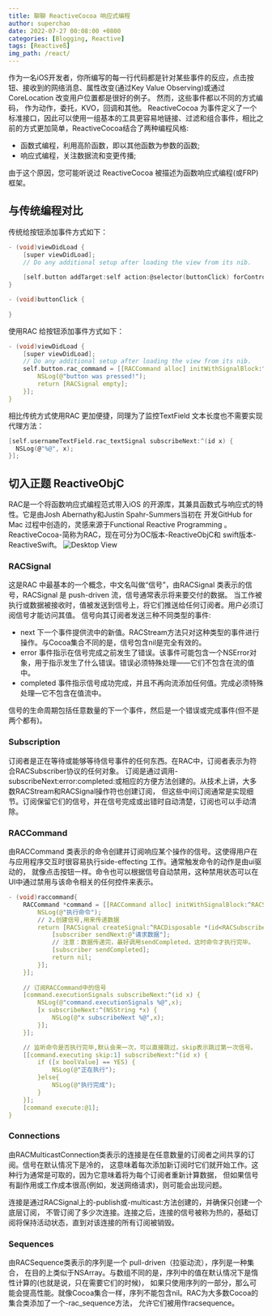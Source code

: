 ```yaml
---
title: 聊聊 ReactiveCocoa 响应式编程
author: superchao
date: 2022-07-27 00:08:00 +0800
categories: [Blogging, Reactive]
tags: [Reactiveß]
img_path: /react/
---
```


作为一名iOS开发者，你所编写的每一行代码都是针对某些事件的反应，点击按钮、接收到的网络消息、属性改变(通过Key Value Observing)或通过 CoreLocation 改变用户位置都是很好的例子。 然而，这些事件都以不同的方式编码， 作为动作，委托，KVO，回调和其他。 ReactiveCocoa 为事件定义了一个标准接口，因此可以使用一组基本的工具更容易地链接、过滤和组合事件，相比之前的方式更加简单，ReactiveCocoa结合了两种编程风格:  
* 函数式编程，利用高阶函数，即以其他函数为参数的函数;
* 响应式编程，关注数据流和变更传播;

由于这个原因，您可能听说过 ReactiveCocoa 被描述为函数响应式编程(或FRP)框架。  

## 与传统编程对比

传统给按钮添加事件方式如下：
```c
- (void)viewDidLoad {
    [super viewDidLoad];
    // Do any additional setup after loading the view from its nib.
    
    [self.button addTarget:self action:@selector(buttonClick) forControlEvents:UIControlEventTouchUpInside];
}

- (void)buttonClick {
    
}

```
使用RAC 给按钮添加事件方式如下：
```c
- (void)viewDidLoad {
    [super viewDidLoad];
    // Do any additional setup after loading the view from its nib.
    self.button.rac_command = [[RACCommand alloc] initWithSignalBlock:^(id _) {
        NSLog(@"button was pressed!");
        return [RACSignal empty];
    }];
}
```
相比传统方式使用RAC 更加便捷，同理为了监控TextField 文本长度也不需要实现代理方法：
```c
[self.usernameTextField.rac_textSignal subscribeNext:^(id x) {
  NSLog(@"%@", x);
}];
```
## 切入正题 ReactiveObjC
RAC是一个将函数响应式编程范式带入iOS 的开源库，其兼具函数式与响应式的特性。它是由Josh Abernathy和Justin Spahr-Summers当初在
开发GitHub for Mac 过程中创造的，灵感来源于Functional Reactive Programming 。ReactiveCocoa-简称为RAC，现在可分为OC版本-ReactiveObjC和
swift版本-ReactiveSwift。
![Desktop View](racoverview.png)

### RACSignal

这是RAC 中最基本的一个概念，中文名叫做“信号”，由RACSignal 类表示的信号，RACSignal 是 push-driven 流，信号通常表示将来要交付的数据。
当工作被执行或数据被接收时，值被发送到信号上，将它们推送给任何订阅者。用户必须订阅信号才能访问其值。
信号向其订阅者发送三种不同类型的事件:
* next 下一个事件提供流中的新值。RACStream方法只对这种类型的事件进行操作。与Cocoa集合不同的是，信号包含nil是完全有效的。
* error 事件指示在信号完成之前发生了错误。该事件可能包含一个NSError对象，用于指示发生了什么错误。错误必须特殊处理——它们不包含在流的值中。
* completed 事件指示信号成功完成，并且不再向流添加任何值。完成必须特殊处理—它不包含在值流中。

信号的生命周期包括任意数量的下一个事件，然后是一个错误或完成事件(但不是两个都有)。

### Subscription

订阅者是正在等待或能够等待信号事件的任何东西。在RAC中，订阅者表示为符合RACSubscriber协议的任何对象。
订阅是通过调用-subscribeNext:error:completed:或相应的方便方法创建的。从技术上讲，大多数RACStream和RACSignal操作符也创建订阅，
但这些中间订阅通常是实现细节。订阅保留它们的信号，并在信号完成或出错时自动清楚，订阅也可以手动清除。

### RACCommand

由RACCommand 类表示的命令创建并订阅响应某个操作的信号。这使得用户在与应用程序交互时很容易执行side-effecting 工作。通常触发命令的动作是由ui驱动的，
就像点击按钮一样。命令也可以根据信号自动禁用，这种禁用状态可以在UI中通过禁用与该命令相关的任何控件来表示。
```c
- (void)raccommand{
    RACCommand *command = [[RACCommand alloc] initWithSignalBlock:^RACSignal *(id input) {
        NSLog(@"执行命令");
        // 2.创建信号,用来传递数据
        return [RACSignal createSignal:^RACDisposable *(id<RACSubscriber> subscriber) {
            [subscriber sendNext:@"请求数据"];
            // 注意：数据传递完，最好调用sendCompleted，这时命令才执行完毕。
            [subscriber sendCompleted];
            return nil;
        }];
    }];
 
    // 订阅RACCommand中的信号
    [command.executionSignals subscribeNext:^(id x) {
        NSLog(@"command.executionSignals %@",x);
        [x subscribeNext:^(NSString *x) {
            NSLog(@"x subscribeNext %@",x);
        }];
    }];

    // 监听命令是否执行完毕,默认会来一次，可以直接跳过，skip表示跳过第一次信号。
    [[command.executing skip:1] subscribeNext:^(id x) {
        if ([x boolValue] == YES) {
            NSLog(@"正在执行");
        }else{
            NSLog(@"执行完成");
        }
    }];
    [command execute:@1];
}
```
### Connections

由RACMulticastConnection类表示的连接是在任意数量的订阅者之间共享的订阅。信号在默认情况下是冷的，
这意味着每次添加新订阅时它们就开始工作。这种行为通常是可取的，因为它意味着将为每个订阅者重新计算数据，
但如果信号有副作用或工作成本很高(例如，发送网络请求)，则可能会出现问题。

连接是通过RACSignal上的-publish或-multicast:方法创建的，并确保只创建一个底层订阅，
不管订阅了多少次连接。连接之后，连接的信号被称为热的，基础订阅将保持活动状态，直到对该连接的所有订阅被销毁。

### Sequences

由RACSequence类表示的序列是一个 pull-driven（拉驱动流），序列是一种集合，
在目的上类似于NSArray。与数组不同的是，序列中的值在默认情况下是惰性计算的(也就是说，只在需要它们的时候)，
如果只使用序列的一部分，那么可能会提高性能。就像Cocoa集合一样，序列不能包含nil。RAC为大多数Cocoa的集合类添加了一个-rac_sequence方法，
允许它们被用作racsequence。